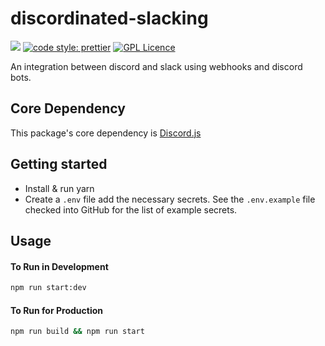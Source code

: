 # discordinated-slacking

![](https://github.com/jimboslicethat/discordinated-slacking/workflows/Build%20Test%20&%20Publish/badge.svg)
[![code style: prettier](https://img.shields.io/badge/code_style-prettier-ff69b4.svg?style=flat-square)](https://github.com/prettier/prettier)
[![GPL Licence](https://badges.frapsoft.com/os/gpl/gpl.png?v=102)](https://opensource.org/licenses/GPL-3.0/)

An integration between discord and slack using webhooks and discord bots.

## Core Dependency

This package's core dependency is [Discord.js](https://discordjs.guide/)

## Getting started

- Install & run yarn
- Create a `.env` file add the necessary secrets. See the `.env.example` file checked into GitHub
  for the list of example secrets.

## Usage

#### To Run in Development

```sh
npm run start:dev
```

#### To Run for Production

```sh
npm run build && npm run start
```
